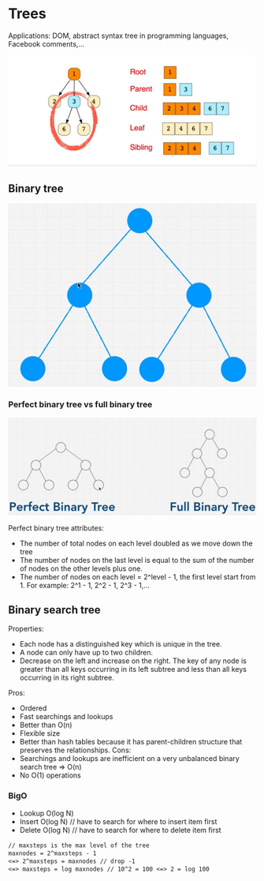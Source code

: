 # Trees
Applications: DOM, abstract syntax tree in programming languages, Facebook comments,...

![tree](./images/tree.jpg)

## Binary tree

![binary tree](./images/binary_tree.jpg)

### Perfect binary tree vs full binary tree

![perfect vs full binary tree](./images/perfect_vs_full_binary_tree.jpg)

Perfect binary tree attributes:
- The number of total nodes on each level doubled as we move down the tree
- The number of nodes on the last level is equal to the sum of the number of nodes on the other levels plus one.
- The number of nodes on each level = 2^level - 1, the first level start from 1. For example: 2^1 - 1, 2^2 - 1, 2^3 - 1,...

## Binary search tree 
Properties:
- Each node has a distinguished key which is unique in the tree.
- A node can only have up to two children.
- Decrease on the left and increase on the right. The key of any node is greater than all keys occurring in its left subtree and less than all keys occurring in its right subtree.

Pros: 
- Ordered
- Fast searchings and lookups
- Better than O(n)
- Flexible size
- Better than hash tables because it has parent-children structure that preserves the relationships.
Cons:
- Searchings and lookups are inefficient on a very unbalanced binary search tree => O(n)
- No O(1) operations

### BigO
- Lookup O(log N)
- Insert O(log N) // have to search for where to insert item first
- Delete O(log N) // have to search for where to delete item first

```
// maxsteps is the max level of the tree
maxnodes = 2^maxsteps - 1 
<=> 2^maxsteps = maxnodes // drop -1
<=> maxsteps = log maxnodes // 10^2 = 100 <=> 2 = log 100
```